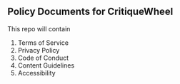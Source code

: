 ## Policy Documents for CritiqueWheel

This repo will contain

1. Terms of Service
1. Privacy Policy
1. Code of Conduct
1. Content Guidelines
1. Accessibility